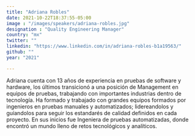 ```yaml
---
title: "Adriana Robles"
date: 2021-10-22T18:37:55-05:00
image : "/images/speakers/adriana-robles.jpg"
designation : "Quality Engineering Manager"
country: "mx"
twitter: ""
linkedin: "https://www.linkedin.com/in/adriana-robles-b1a19563/"
github: ""
year: "2021"

---
```


Adriana cuenta con 13 años de experiencia en pruebas de software y hardware, los últimos transicionó a una posición de Management en equipos de pruebas, trabajando con importantes industrias dentro de tecnología. Ha formado y trabajado con grandes equipos formados por ingenieros en pruebas manuales y automatizados; lidereandolos y guíandolos para seguir los estandarés de calidad definidos en cada proyecto. En sus inicios fue Ingeniera de pruebas automatizadas, donde encontró un mundo lleno de retos tecnológicos y analíticos.


